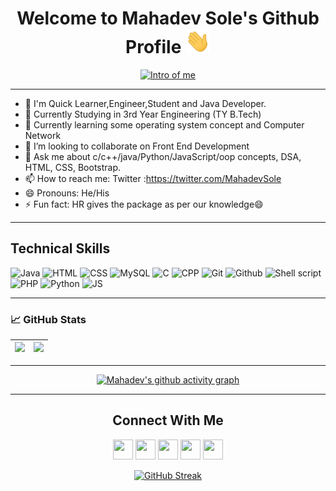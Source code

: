 
<div align="center">
  
# Welcome to Mahadev Sole's Github Profile <img src="https://raw.githubusercontent.com/ABSphreak/ABSphreak/master/gifs/Hi.gif" width="40px"> 

[![Intro of me](https://readme-typing-svg.demolab.com?font=Fira+Code&pause=1000&center=true&vCenter=true&width=435&lines=Who+is+Mahadev%3F;Engineering+Student;A+Passionate+Programmer;Java+Developer+Enthusiastic)](https://git.io/typing-svg)

</div>



--------------------------------------------------------------------------------------------------------

  
- 🔭 I'm Quick Learner,Engineer,Student and  Java Developer. 
- 🔭 Currently Studying in 3rd Year Engineering (TY B.Tech)
- 🌱 Currently learning some operating system concept and Computer Network 
- 👯 I’m looking to collaborate on Front End Development
- 💬 Ask me about c/c++/java/Python/JavaScript/oop concepts, DSA, HTML, CSS, Bootstrap.
- 📫 How to reach me: Twitter :https://twitter.com/MahadevSole
- 😄 Pronouns: He/His
- ⚡ Fun fact: HR gives the package as per our knowledge😄

-------------------------------------------------------------------------------------------------------------

## Technical Skills
<img src="https://img.shields.io/badge/Java-ED8B00?style=for-the-badge&logo=java&logoColor=white" alt="Java"> <img src="https://img.shields.io/badge/HTML-239120?style=for-the-badge&logo=html5&logoColor=white" alt="HTML">  <img src="https://img.shields.io/badge/CSS-239120?&style=for-the-badge&logo=css3&logoColor=white" alt="CSS"> <img src="https://img.shields.io/badge/MySQL-00000F?style=for-the-badge&logo=mysql&logoColor=white" alt="MySQL"> <img src="https://img.shields.io/badge/C-00599C?style=for-the-badge&logo=c&logoColor=white" alt="C"> <img src="https://img.shields.io/badge/C%2B%2B-00599C?style=for-the-badge&logo=c%2B%2B&logoColor=white" alt="CPP">  <img src="https://img.shields.io/badge/git-%23F05033.svg?style=for-the-badge&logo=git&logoColor=white" alt="Git"> <img src="https://img.shields.io/badge/github-%23121011.svg?style=for-the-badge&logo=github&logoColor=white" alt="Github"> <img src="https://img.shields.io/badge/shell_script-%23121011.svg?style=for-the-badge&logo=gnu-bash&logoColor=white" alt="Shell script"> <img src="https://img.shields.io/badge/php-%23777BB4.svg?style=for-the-badge&logo=php&logoColor=white" alt="PHP">  <img src="https://img.shields.io/badge/Python-3776AB?style=for-the-badge&logo=python&logoColor=white" alt="Python"> <img src="https://img.shields.io/badge/JavaScript-F7DF1E?style=for-the-badge&logo=javascript&logoColor=black" alt="JS">


<!-- ------------------------------------------------------------------------------------------------------------- -->

<!-- [![Top Langs](https://github-readme-stats.vercel.app/api/top-langs/?username=MahadevM19sole&layout=compact)](#)

[![Top Langs](https://github-readme-stats.vercel.app/api/top-langs/?username=MahadevM19sole&langs_count=8)](#) -->

<!-- --------------------------------------------------------------------------------------------------------------
<img src="https://github-readme-stats.vercel.app/api?username=MahadevM19sole&&show_icons=true&title_color=ffffff&icon_color=bb2acf&text_color=daf7dc&bg_color=191919">    -->

--------------------------------------------------------------------------------------------------------------

###  📈 GitHub Stats

<div align="center">
<!-- ![Github Proflie Summary](https://github-profile-summary-cards.vercel.app/api/cards/profile-details?username=MahadevM19sole&theme=github_dark)
 -->


| <img src="https://github-readme-stats.vercel.app/api?username=MahadevM19sole&&show_icons=true&count_private=true&theme=github_dark"> | <img src="https://github-readme-streak-stats.herokuapp.com/?user=MahadevM19sole&theme=blueberry_duo"/> |
| --- | ---- |
  
--------------------------------------------------------------------------------------------------------------

[![Mahadev's github activity graph](https://github-readme-activity-graph.cyclic.app/graph?username=MahadevM19sole&theme=github-compact)](#)

--------------------------------------------------------------------------------------------------------------
<!-- ## Connect With Me 

<div id="badges">
  <a href="https://www.linkedin.com/in/mahadev-sole-a38a73235/">
    <img src="https://img.shields.io/badge/LinkedIn-blue?style=for-the-badge&logo=linkedin&logoColor=white" alt="LinkedIn Badge"/>
  </a>
  <a href="https://twitter.com/MahadevSole">
    <img src="https://img.shields.io/badge/Twitter-blue?style=for-the-badge&logo=twitter&logoColor=white" alt="Twitter Badge"/>
  </a>
</div>
   -->
  
  ## Connect With Me

<!--   ***************************************************************************************************************************************************************** -->

  <p align="center">

<a href="https://www.facebook.com/mahadev.sole" target="_blank" rel="noreferrer"><img src="https://raw.githubusercontent.com/danielcranney/readme-generator/main/public/icons/socials/facebook.svg" width="32" height="32" /></a> 
    <a href="https://github.com/mahadevM19sole" target="_blank" rel="noreferrer"><img src="https://raw.githubusercontent.com/danielcranney/readme-generator/main/public/icons/socials/github.svg" width="32" height="32" /></a> 
    <a href="http://www.instagram.com/mahadevsole/" target="_blank" rel="noreferrer"><img src="https://raw.githubusercontent.com/danielcranney/readme-generator/main/public/icons/socials/instagram.svg" width="32" height="32" /></a> 
    <a href="https://www.linkedin.com/in/mahadev-sole-a38a73235/" target="_blank" rel="noreferrer"><img src="https://raw.githubusercontent.com/danielcranney/readme-generator/main/public/icons/socials/linkedin.svg" width="32" height="32" /></a> 
 <a href="https://twitter.com/MahadevSole" target="_blank" rel="noreferrer"><img src="https://raw.githubusercontent.com/danielcranney/readme-generator/main/public/icons/socials/twitter.svg" width="32" height="32" /></a> 

<!-- ***************************************************************************************************************************************************************** -->
  
<!--   <div align="center">
  
 ![Profile Views](https://komarev.com/ghpvc/?username=MahadevM19sole)

</div> -->

[![GitHub Streak](https://streak-stats.demolab.com?user=MahadevM19sole)](https://git.io/streak-stats)

  <!---
MahadevM19sole/MahadevM19sole is a ✨ special ✨ repository because its `README.md` (this file) appears on your GitHub profile.
You can click the Preview link to take a look at your changes.
--->
